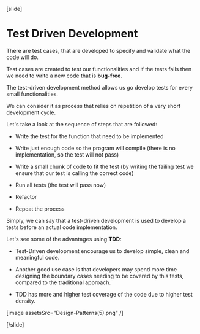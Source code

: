 [slide]

# Test Driven Development

There are test cases, that are developed to specify and validate what the code will do.

Test cases are created to test our functionalities and if the tests fails then we need to write a new code that is **bug-free**.

The test-driven development method allows us go develop tests for every small functionalities.

We can consider it as process that relies on repetition of a very short development cycle.

Let's take a look at the sequence of steps that are followed:

- Write the test for the function that need to be implemented

- Write just enough code so the program will compile (there is no implementation, so the test will not pass)

- Write a small chunk of code to fit the test (by writing the failing test we ensure that our test is calling the correct code)

- Run all tests (the test will pass now)

- Refactor

- Repeat the process

Simply, we can say that a test-driven development is used to develop a tests before an actual code implementation.

Let's see some of the advantages using **TDD**:

- Test-Driven development encourage us to develop simple, clean and meaningful code.

- Another good use case is that developers may spend more time designing the boundary cases needing to be covered by this tests, compared to the traditional approach.

- TDD has more and higher test coverage of the code due to higher test density.

[image assetsSrc="Design-Patterns(5).png" /]

[/slide]